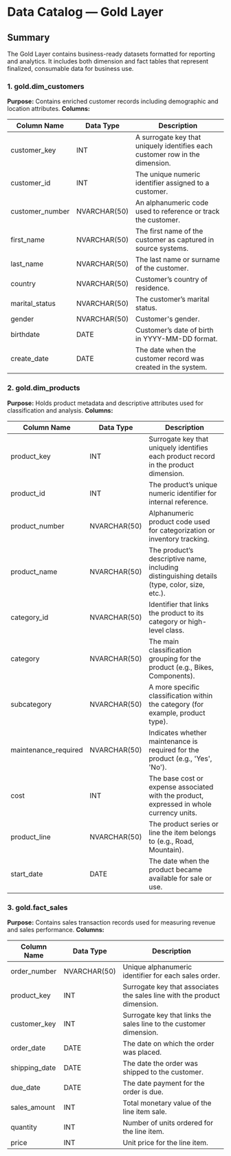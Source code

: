 # Data Catalog — Gold Layer

## Summary
The Gold Layer contains business-ready datasets formatted for reporting and analytics. It includes both dimension and fact tables that represent finalized, consumable data for business use.

### 1. gold.dim_customers
**Purpose:** Contains enriched customer records including demographic and location attributes.
**Columns:**

| Column Name      | Data Type    | Description                                                                  |
| ---------------- | ------------ | ---------------------------------------------------------------------------- |
| customer\_key    | INT          | A surrogate key that uniquely identifies each customer row in the dimension. |
| customer\_id     | INT          | The unique numeric identifier assigned to a customer.                        |
| customer\_number | NVARCHAR(50) | An alphanumeric code used to reference or track the customer.                |
| first\_name      | NVARCHAR(50) | The first name of the customer as captured in source systems.                |
| last\_name       | NVARCHAR(50) | The last name or surname of the customer.                                    |
| country          | NVARCHAR(50) | Customer’s country of residence.                                             |
| marital\_status  | NVARCHAR(50) | The customer’s marital status.                                               |
| gender           | NVARCHAR(50) | Customer's gender.                                                           |
| birthdate        | DATE         | Customer’s date of birth in YYYY-MM-DD format.                               |
| create\_date     | DATE         | The date when the customer record was created in the system.                 |

### 2. gold.dim_products
**Purpose:** Holds product metadata and descriptive attributes used for classification and analysis.
**Columns:**

| Column Name           | Data Type    | Description                                                                                 |
| --------------------- | ------------ | ------------------------------------------------------------------------------------------- |
| product\_key          | INT          | Surrogate key that uniquely identifies each product record in the product dimension.        |
| product\_id           | INT          | The product’s unique numeric identifier for internal reference.                             |
| product\_number       | NVARCHAR(50) | Alphanumeric product code used for categorization or inventory tracking.                    |
| product\_name         | NVARCHAR(50) | The product’s descriptive name, including distinguishing details (type, color, size, etc.). |
| category\_id          | NVARCHAR(50) | Identifier that links the product to its category or high-level class.                      |
| category              | NVARCHAR(50) | The main classification grouping for the product (e.g., Bikes, Components).                 |
| subcategory           | NVARCHAR(50) | A more specific classification within the category (for example, product type).             |
| maintenance\_required | NVARCHAR(50) | Indicates whether maintenance is required for the product (e.g., 'Yes', 'No').              |
| cost                  | INT          | The base cost or expense associated with the product, expressed in whole currency units.    |
| product\_line         | NVARCHAR(50) | The product series or line the item belongs to (e.g., Road, Mountain).                      |
| start\_date           | DATE         | The date when the product became available for sale or use.                                 |

### 3. gold.fact_sales
**Purpose:** Contains sales transaction records used for measuring revenue and sales performance.
**Columns:**

| Column Name    | Data Type    | Description                                                                               |
| -------------- | ------------ | ----------------------------------------------------------------------------------------- |
| order\_number  | NVARCHAR(50) | Unique alphanumeric identifier for each sales order.                                      |
| product\_key   | INT          | Surrogate key that associates the sales line with the product dimension.                  |
| customer\_key  | INT          | Surrogate key that links the sales line to the customer dimension.                        |
| order\_date    | DATE         | The date on which the order was placed.                                                   |
| shipping\_date | DATE         | The date the order was shipped to the customer.                                           |
| due\_date      | DATE         | The date payment for the order is due.                                                    |
| sales\_amount  | INT          | Total monetary value of the line item sale.                                               |
| quantity       | INT          | Number of units ordered for the line item.                                                |
| price          | INT          | Unit price for the line item.                                                             |


